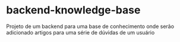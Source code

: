 # backend-knowledge-base
Projeto de um backend para uma base de conhecimento onde serão adicionado artigos para uma série de dúvidas de um usuário
